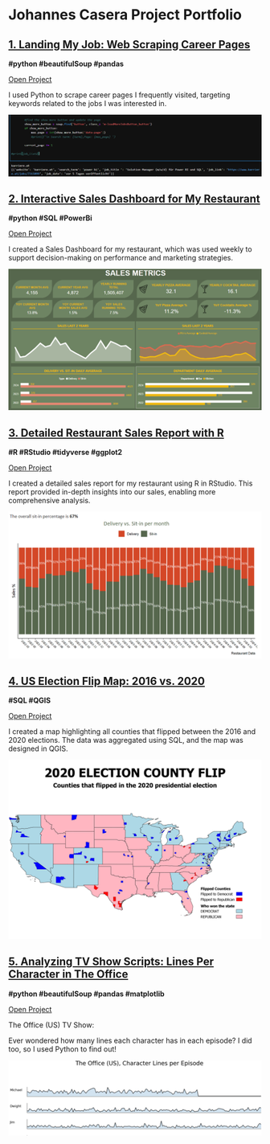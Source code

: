 # Johannes Casera Project Portfolio

## [1. Landing My Job: Web Scraping Career Pages](job.page.md)
**#python #beautifulSoup #pandas**

<u>[Open Project](job.page.md)</u>

I used Python to scrape career pages I frequently visited, targeting keywords related to the jobs I was interested in.


![jobpages](screenshots/jobpages.PNG)


## [2. Interactive Sales Dashboard for My Restaurant](powerbi.page.md)
**#python #SQL #PowerBi**

<u>[Open Project](powerbi.page.md)</u>

I created a Sales Dashboard for my restaurant, which was used weekly to support decision-making on performance and marketing strategies.

![lagambapreview](screenshots/powerbi1.PNG)

## [3. Detailed Restaurant Sales Report with R](lagambaR.page.md)
**#R #RStudio #tidyverse #ggplot2**

<u>[Open Project](lagambaR.page.md)</u>

I created a detailed sales report for my restaurant using R in RStudio. This report provided in-depth insights into our sales, enabling more comprehensive analysis.

![gambaR](screenshots/ggplot.portfolio.PNG)

## [4. US Election Flip Map: 2016 vs. 2020](election.page.md)
**#SQL #QGIS**

<u>[Open Project](election.page.md)</u>

I created a map highlighting all counties that flipped between the 2016 and 2020 elections. The data was aggregated using SQL, and the map was designed in QGIS.

![election](screenshots/flip_map1.png)


## [5. Analyzing TV Show Scripts: Lines Per Character in The Office](theoffice.page.md)
**#python #beautifulSoup #pandas #matplotlib**

<u>[Open Project](theoffice.page.md)</u>

The Office (US) TV Show:

Ever wondered how many lines each character has in each episode? I did too, so I used Python to find out!

![theofficepreview](screenshots/thumbnail.theoffice.PNG)

